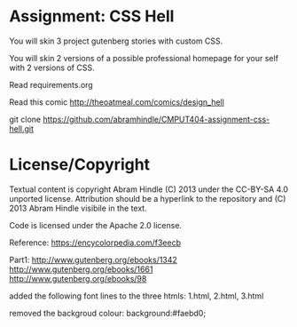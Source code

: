 Assignment: CSS Hell
====================

You will skin 3 project gutenberg stories with custom CSS.

You will skin 2 versions of a possible professional homepage for your
self with 2 versions of CSS.

Read requirements.org

Read this comic http://theoatmeal.com/comics/design_hell

git clone https://github.com/abramhindle/CMPUT404-assignment-css-hell.git

License/Copyright
=================

Textual content is copyright Abram Hindle (C) 2013 under the CC-BY-SA
4.0 unported license. Attribution should be a hyperlink to the
repository and (C) 2013 Abram Hindle visibile in the text.

Code is licensed under the Apache 2.0 license.

Reference:
https://encycolorpedia.com/f3eecb

Part1:
http://www.gutenberg.org/ebooks/1342
http://www.gutenberg.org/ebooks/1661
http://www.gutenberg.org/ebooks/98

added the following font lines to the three htmls: 1.html, 2.html, 3.html
<link href="https://fonts.googleapis.com/css?family=PT+Serif+Caption" rel="stylesheet">
<link rel="stylesheet" type="text/css" href="part1.css">

removed the backgroud colour:
background:#faebd0;
